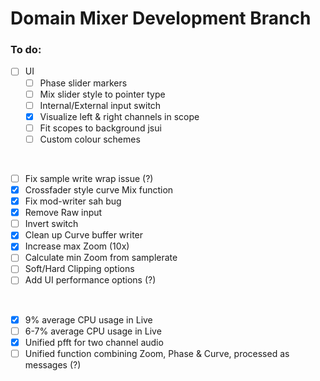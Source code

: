 # Domain Mixer Development Branch

### To do:

- [ ] UI
  - [ ] Phase slider markers
  - [ ] Mix slider style to pointer type 
  - [ ] Internal/External input switch
  - [x] Visualize left & right channels in scope 
  - [ ] Fit scopes to background jsui
  - [ ] Custom colour schemes
  
<br>

- [ ] Fix sample write wrap issue (?)
- [x] Crossfader style curve Mix function
- [x] Fix mod-writer sah bug 
- [x] Remove Raw input
- [ ] Invert switch
- [x] Clean up Curve buffer writer
- [x] Increase max Zoom (10x)
- [ ] Calculate min Zoom from samplerate
- [ ] Soft/Hard Clipping options
- [ ] Add UI performance options (?)

<br>

- [x] 9% average CPU usage in Live
- [ ] 6-7% average CPU usage in Live
- [x] Unified pfft for two channel audio
- [ ] Unified function combining Zoom, Phase & Curve, processed as messages (?)
